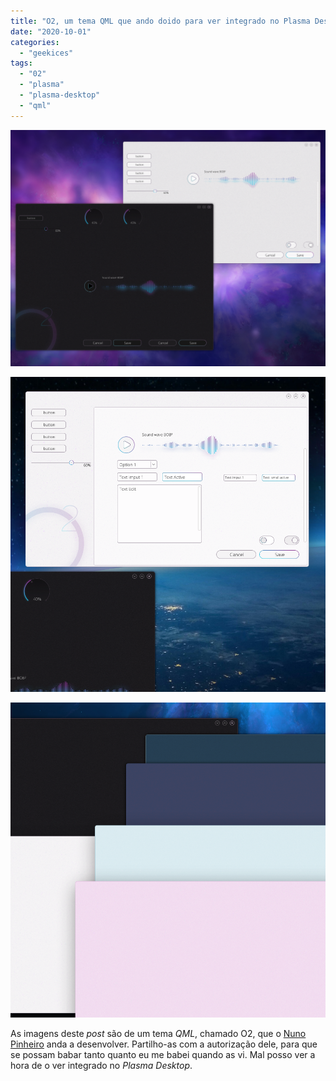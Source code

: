 ```yaml
---
title: "O2, um tema QML que ando doido para ver integrado no Plasma Desktop"
date: "2020-10-01"
categories: 
  - "geekices"
tags: 
  - "02"
  - "plasma"
  - "plasma-desktop"
  - "qml"
---
```


[![](images/Screenshot_20200918_174344.png)](https://i1.wp.com/blog.brunomiguel.net/wp-content/uploads/2020/10/g3178.png?ssl=1)

[![](images/Screenshot_20200929_184115.png)](https://i2.wp.com/blog.brunomiguel.net/wp-content/uploads/2020/10/Screenshot_20200921_223230.png?ssl=1)

[![](images/Screenshot_20201001_133651.png)](https://i2.wp.com/blog.brunomiguel.net/wp-content/uploads/2020/10/Screenshot_20200930_123226.png?ssl=1)

As imagens deste _post_ são de um tema _QML_, chamado O2, que o [Nuno Pinheiro](https://twitter.com/pinheirokde) anda a desenvolver. Partilho-as com a autorização dele, para que se possam babar tanto quanto eu me babei quando as vi. Mal posso ver a hora de o ver integrado no _Plasma Desktop_.
